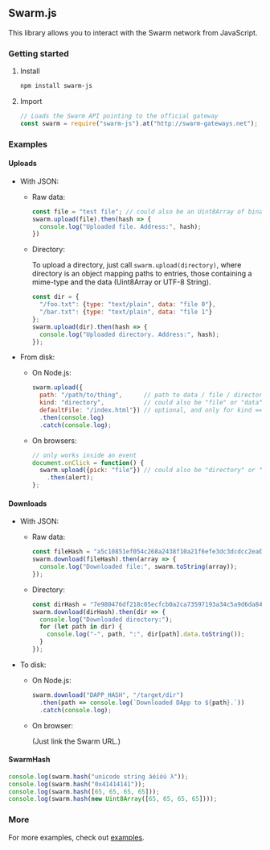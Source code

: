 ## Swarm.js

This library allows you to interact with the Swarm network from JavaScript.

### Getting started

1. Install

    ```bash
    npm install swarm-js
    ```

2. Import

    ```javascript
    // Loads the Swarm API pointing to the official gateway
    const swarm = require("swarm-js").at("http://swarm-gateways.net");
    ```

### Examples

#### Uploads

- With JSON:

    - Raw data:

        ```javascript
        const file = "test file"; // could also be an Uint8Array of binary data
        swarm.upload(file).then(hash => {
          console.log("Uploaded file. Address:", hash);
        })
        ```

    - Directory:

        To upload a directory, just call `swarm.upload(directory)`, where directory is an object mapping paths to entries, those containing a mime-type and the data (Uint8Array or UTF-8 String).

        ```javascript
        const dir = {
          "/foo.txt": {type: "text/plain", data: "file 0"},
          "/bar.txt": {type: "text/plain", data: "file 1"}
        };
        swarm.upload(dir).then(hash => {
          console.log("Uploaded directory. Address:", hash);
        });
        ```

- From disk:

    - On Node.js:

        ```javascript
        swarm.upload({
          path: "/path/to/thing",      // path to data / file / directory
          kind: "directory",           // could also be "file" or "data"
          defaultFile: "/index.html"}) // optional, and only for kind === "directory"
          .then(console.log)
          .catch(console.log);
        ```

    - On browsers:

        ```javascript
        // only works inside an event
        document.onClick = function() {
          swarm.upload({pick: "file"}) // could also be "directory" or "data"
            .then(alert);
        };
        ```

#### Downloads

- With JSON:

    - Raw data:

        ```javascript
        const fileHash = "a5c10851ef054c268a2438f10a21f6efe3dc3dcdcc2ea0e6a1a7a38bf8c91e23";
        swarm.download(fileHash).then(array => {
          console.log("Downloaded file:", swarm.toString(array));
        });
        ```

    - Directory:

        ```javascript
        const dirHash = "7e980476df218c05ecfcb0a2ca73597193a34c5a9d6da84d54e295ecd8e0c641";
        swarm.download(dirHash).then(dir => {
          console.log("Downloaded directory:");
          for (let path in dir) {
            console.log("-", path, ":", dir[path].data.toString());
          }
        });
        ```

- To disk:

    - On Node.js:

        ```javascript
        swarm.download("DAPP_HASH", "/target/dir")
          .then(path => console.log(`Downloaded DApp to ${path}.`))
          .catch(console.log);
        ```

    - On browser:

        (Just link the Swarm URL.)

#### SwarmHash

```javascript
console.log(swarm.hash("unicode string áéíóú λ"));
console.log(swarm.hash("0x41414141"));
console.log(swarm.hash([65, 65, 65, 65]));
console.log(swarm.hash(new Uint8Array([65, 65, 65, 65])));
```

### More

For more examples, check out [examples](/examples).
